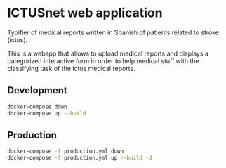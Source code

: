 # ICTUSnet web application

Typifier of medical reports written in Spanish of patients related to stroke (ictus).

This is a webapp that allows to upload medical reports and displays a categorized interactive form in order to help medical stuff with the classifying task of the ictus medical reports.

## Development

```bash
docker-compose down
docker-compose up --build
```

## Production

```bash
docker-compose -f production.yml down
docker-compose -f production.yml up --build -d
```
